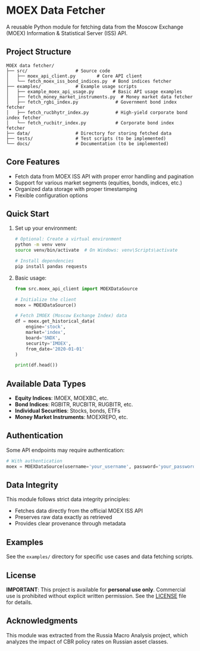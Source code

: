 # MOEX Data Fetcher

A reusable Python module for fetching data from the Moscow Exchange (MOEX) Information & Statistical Server (ISS) API.

## Project Structure

```
MOEX data fetcher/
├── src/                  # Source code
│   ├── moex_api_client.py        # Core API client
│   └── fetch_moex_iss_bond_indices.py  # Bond indices fetcher
├── examples/             # Example usage scripts
│   ├── example_moex_api_usage.py       # Basic API usage examples
│   ├── fetch_money_market_instruments.py  # Money market data fetcher
│   ├── fetch_rgbi_index.py              # Government bond index fetcher
│   ├── fetch_rucbhytr_index.py          # High-yield corporate bond index fetcher
│   └── fetch_rucbitr_index.py           # Corporate bond index fetcher
├── data/                 # Directory for storing fetched data
├── tests/                # Test scripts (to be implemented)
└── docs/                 # Documentation (to be implemented)
```

## Core Features

- Fetch data from MOEX ISS API with proper error handling and pagination
- Support for various market segments (equities, bonds, indices, etc.)
- Organized data storage with proper timestamping
- Flexible configuration options

## Quick Start

1. Set up your environment:
   ```bash
   # Optional: Create a virtual environment
   python -m venv venv
   source venv/bin/activate  # On Windows: venv\Scripts\activate
   
   # Install dependencies
   pip install pandas requests
   ```

2. Basic usage:
   ```python
   from src.moex_api_client import MOEXDataSource
   
   # Initialize the client
   moex = MOEXDataSource()
   
   # Fetch IMOEX (Moscow Exchange Index) data
   df = moex.get_historical_data(
       engine='stock',
       market='index',
       board='SNDX',
       security='IMOEX',
       from_date='2020-01-01'
   )
   
   print(df.head())
   ```

## Available Data Types

- **Equity Indices**: IMOEX, MOEXBC, etc.
- **Bond Indices**: RGBITR, RUCBITR, RUGBITR, etc.
- **Individual Securities**: Stocks, bonds, ETFs
- **Money Market Instruments**: MOEXREPO, etc.

## Authentication

Some API endpoints may require authentication:

```python
# With authentication
moex = MOEXDataSource(username='your_username', password='your_password')
```

## Data Integrity

This module follows strict data integrity principles:
- Fetches data directly from the official MOEX ISS API
- Preserves raw data exactly as retrieved
- Provides clear provenance through metadata

## Examples

See the `examples/` directory for specific use cases and data fetching scripts.

## License

**IMPORTANT**: This project is available for **personal use only**. Commercial use is prohibited without explicit written permission. See the [LICENSE](LICENSE) file for details.

## Acknowledgments

This module was extracted from the Russia Macro Analysis project, which analyzes the impact of CBR policy rates on Russian asset classes.